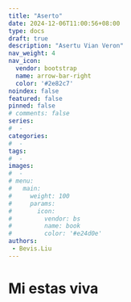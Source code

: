 ```yaml
---
title: "Aserto"
date: 2024-12-06T11:00:56+08:00
type: docs
draft: true
description: "Asertu Vian Veron"
nav_weight: 4
nav_icon:
  vendor: bootstrap
  name: arrow-bar-right
  color: '#2e82c7'
noindex: false
featured: false
pinned: false
# comments: false
series:
#  - 
categories:
#  - 
tags:
#  - 
images:
#  - 
# menu:
#   main:
#     weight: 100
#     params:
#       icon:
#         vendor: bs
#         name: book
#         color: '#e24d0e'
authors:
 - Bevis.Liu
---
```



# Mi estas viva


